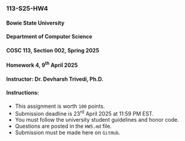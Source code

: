 ### 113-S25-HW4

#### Bowie State University
#### Department of Computer Science
#### COSC 113, Section 002, Spring 2025
#### Homework 4, 9<sup>th</sup> April 2025
#### Instructor: Dr. Devharsh Trivedi, Ph.D.


#### Instructions:
- This assignment is worth ```100``` points.
- Submission deadline is 23<sup>rd</sup> April 2025 at 11:59 PM EST.
- You must follow the university student guidelines and honor code.
- Questions are posted in the ```HW5.md``` file.
- Submission must be made here on ```GitHub```.
